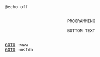 <samp>@echo off</samp>
<br> <!-- <br>uh -->
<br>
<p align="center">
<samp>PROGRAMMING<br><br>BOTTOM TEXT</samp>
</p>
<br>
<samp><a href="https://zvava.org/">GOTO</a> :www<br></samp>
<samp><a href="https://toot.cafe/@zvava">GOTO</a> :mstdn</samp>
